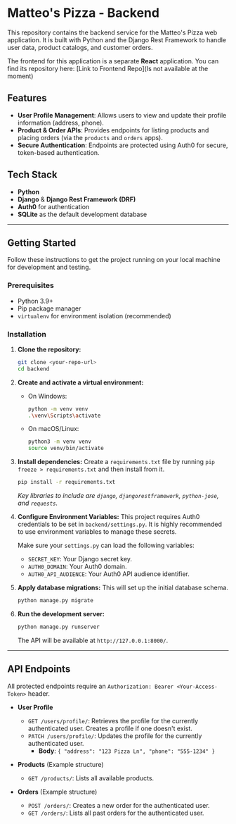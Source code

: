 # Matteo's Pizza - Backend

This repository contains the backend service for the Matteo's Pizza web application. It is built with Python and the Django Rest Framework to handle user data, product catalogs, and customer orders.

The frontend for this application is a separate **React** application. You can find its repository here: [Link to Frontend Repo](Is not available at the moment) 

## Features

*   **User Profile Management**: Allows users to view and update their profile information (address, phone).
*   **Product & Order APIs**: Provides endpoints for listing products and placing orders (via the `products` and `orders` apps).
*   **Secure Authentication**: Endpoints are protected using Auth0 for secure, token-based authentication.

## Tech Stack

*   **Python**
*   **Django** & **Django Rest Framework (DRF)**
*   **Auth0** for authentication
*   **SQLite** as the default development database

---

## Getting Started

Follow these instructions to get the project running on your local machine for development and testing.

### Prerequisites

*   Python 3.9+
*   Pip package manager
*   `virtualenv` for environment isolation (recommended)

### Installation

1.  **Clone the repository:**
    ```bash
    git clone <your-repo-url>
    cd backend
    ```

2.  **Create and activate a virtual environment:**
    *   On Windows:
        ```bash
        python -m venv venv
        .\venv\Scripts\activate
        ```
    *   On macOS/Linux:
        ```bash
        python3 -m venv venv
        source venv/bin/activate
        ```

3.  **Install dependencies:**
    Create a `requirements.txt` file by running `pip freeze > requirements.txt` and then install from it.
    ```bash
    pip install -r requirements.txt
    ```
    *Key libraries to include are `django`, `djangorestframework`, `python-jose`, and `requests`.*

4.  **Configure Environment Variables:**
    This project requires Auth0 credentials to be set in `backend/settings.py`. It is highly recommended to use environment variables to manage these secrets.
    
    Make sure your `settings.py` can load the following variables:
    *   `SECRET_KEY`: Your Django secret key.
    *   `AUTH0_DOMAIN`: Your Auth0 domain.
    *   `AUTH0_API_AUDIENCE`: Your Auth0 API audience identifier.

5.  **Apply database migrations:**
    This will set up the initial database schema.
    ```bash
    python manage.py migrate
    ```

6.  **Run the development server:**
    ```bash
    python manage.py runserver
    ```
    The API will be available at `http://127.0.0.1:8000/`.

---

## API Endpoints

All protected endpoints require an `Authorization: Bearer <Your-Access-Token>` header.

*   **User Profile**
    *   `GET /users/profile/`: Retrieves the profile for the currently authenticated user. Creates a profile if one doesn't exist.
    *   `PATCH /users/profile/`: Updates the profile for the currently authenticated user.
        *   **Body**: `{ "address": "123 Pizza Ln", "phone": "555-1234" }`

*   **Products** (Example structure)
    *   `GET /products/`: Lists all available products.

*   **Orders** (Example structure)
    *   `POST /orders/`: Creates a new order for the authenticated user.
    *   `GET /orders/`: Lists all past orders for the authenticated user.
